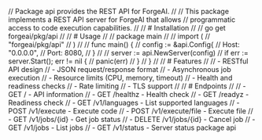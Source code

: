 // Package api provides the REST API for ForgeAI.
//
// This package implements a REST API server for ForgeAI that allows
// programmatic access to code execution capabilities.
//
// # Installation
//
//	go get forgeai/pkg/api
//
// # Usage
//
//	package main
//
//	import (
//	    "forgeai/pkg/api"
//	)
//
//	func main() {
//	    config := &api.Config{
//	        Host: "0.0.0.0",
//	        Port: 8080,
//	    }
//
//	    server := api.NewServer(config)
//	    if err := server.Start(); err != nil {
//	        panic(err)
//	    }
//	}
//
// # Features
//
//   - RESTful API design
//   - JSON request/response format
//   - Asynchronous job execution
//   - Resource limits (CPU, memory, timeout)
//   - Health and readiness checks
//   - Rate limiting
//   - TLS support
//
// # Endpoints
//
//   - GET / - API information
//   - GET /healthz - Health check
//   - GET /readyz - Readiness check
//   - GET /v1/languages - List supported languages
//   - POST /v1/execute - Execute code
//   - POST /v1/execute/file - Execute file
//   - GET /v1/jobs/{id} - Get job status
//   - DELETE /v1/jobs/{id} - Cancel job
//   - GET /v1/jobs - List jobs
//   - GET /v1/status - Server status
package api